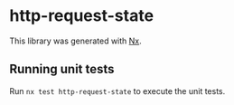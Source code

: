 # http-request-state

This library was generated with [Nx](https://nx.dev).

## Running unit tests

Run `nx test http-request-state` to execute the unit tests.
